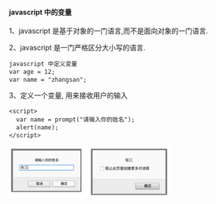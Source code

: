 #### javascript 中的变量

1、javascript 是基于对象的一门语言,而不是面向对象的一门语言.

2、javascript 是一门严格区分大小写的语言.

 ```
 javascript 中定义变量
 var age = 12;
 var name = "zhangsan";
 ```

3、定义一个变量, 用来接收用户的输入

```
<script>
  var name = prompt("请输入你的姓名");
  alert(name);
</script>
```
![](/assets/Snip20190114_14.png)